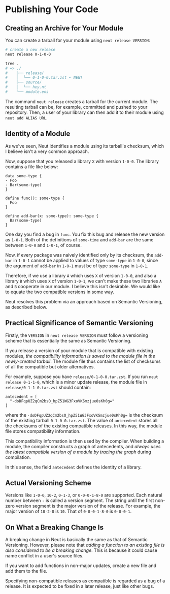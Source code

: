 # Publishing Your Code

## Creating an Archive for Your Module

You can create a tarball for your module using `neut release VERSION`:

```sh
# create a new release
neut release 0-1-0-0

tree .
# => ./
#    ├── release/
#    │  └── 0-1-0-0.tar.zst ← NEW!
#    ├── source/
#    │  └── hey.nt
#    └── module.ens
```

The command `neut release` creates a tarball for the current module. The resulting tarball can be, for example, committed and pushed to your repository. Then, a user of your library can then add it to their module using `neut add ALIAS URL`.

## Identity of a Module

As we've seen, Neut identifies a module using its tarball's checksum, which I believe isn't a very common approach.

Now, suppose that you released a library `X` with version `1-0-0`. The library contains a file like below:

```neut
data some-type {
- Foo
- Bar(some-type)
}

define func(): some-type {
  Foo
}

define add-bar(x: some-type): some-type {
  Bar(some-type)
}
```

One day you find a bug in `func`. You fix this bug and release the new version as `1-0-1`. Both of the definitions of `some-time` and `add-bar` are the same between `1-0-0` and `1-0-1`, of course.

Now, if every package was naively identified only by its checksum, the `add-bar` in `1-0-1` cannot be applied to values of type `some-type` in `1-0-0`, since the argument of `add-bar` in `1-0-1` must be of type `some-type` in `1-0-1`.

Therefore, if we use a library `A` which uses `X` of version `1-0-0`, and also a library `B` which uses `X` of version `1-0-1`, we can't make these two libraries `A` and `B` cooperate in our module. I believe this isn't desirable. We would like to equate the two compatible versions in some way.

Neut resolves this problem via an approach based on Semantic Versioning, as described below.

## Practical Significance of Semantic Versioning

Firstly, the `VERSION` in `neut release VERSION` must follow a versioning scheme that is essentially the same as Semantic Versioning.

If you release a version of your module that is compatible with existing modules, *the compatibility information is saved to the module file in the newly-created tarball*. The module file thus contains the list of checksums of all the compatible but older alternatives.

For example, suppose you have `release/0-1-0-0.tar.zst`. If you run `neut release 0-1-1-0`, which is a minor update release, the module file in `release/0-1-1-0.tar.zst` should contain:

```text
antecedent = [
  "-doDFqpUZ2qCm2bsO_hpZ51WG3FxoVKSmzjue0sKh0g="
]
```

where the `-doDFqpUZ2qCm2bsO_hpZ51WG3FxoVKSmzjue0sKh0g=` is the checksum of the existing tarball `0-1-0-0.tar.zst`. The value of `antecedent` stores all the checksums of the existing compatible releases. In this way, the module file stores compatibility information.

This compatibility information is then used by the compiler. When building a module, the compiler constructs a graph of antecedents, and *always uses the latest compatible version of a module by tracing the graph* during compilation.

In this sense, the field `antecedent` defines the identity of a library.

## Actual Versioning Scheme

Versions like `1-0-0`, `10-2`, `0-1-3`, or `0-0-0-1-8-0` are supported. Each natural number between `-` is called a version segment. The string until the first non-zero version segment is the major version of the release. For example, the major version of `10-2-8` is `10`. That of `0-0-0-1-8-0` is `0-0-0-1`.

## On What a Breaking Change Is

A breaking change in Neut is basically the same as that of Semantic Versioning. However, please note that *adding a function to an existing file is also considered to be a breaking change*. This is because it could cause name conflict in a user's source files.

If you want to add functions in non-major updates, create a new file and add them to the file.

Specifying non-compatible releases as compatible is regarded as a bug of a release. It is expected to be fixed in a later release, just like other bugs.

